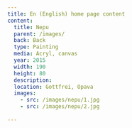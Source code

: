 ```yaml
---
title: En (English) home page content
content:
  title: Nepu
  parent: /images/
  back: Back
  type: Painting
  media: Acryl, canvas
  year: 2015
  width: 190
  height: 80
  description: 
  location: Gottfrei, Opava
  images:
    - src: /images/nepu/1.jpg
    - src: /images/nepu/2.jpg
    
---
```

